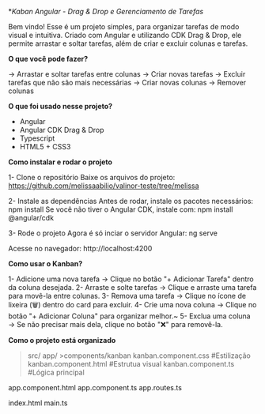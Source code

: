**Kaban Angular - Drag & Drop e Gerenciamento de Tarefas*

Bem vindo! Esse é um projeto simples, para organizar tarefas de modo visual e intuitiva.
Criado com Angular e utilizando CDK Drag & Drop, ele permite arrastar e soltar tarefas, além
de criar e excluir colunas e tarefas. 

**O que você pode fazer?**

-> Arrastar e soltar tarefas entre colunas
-> Criar novas tarefas
-> Excluir tarefas que não são mais necessárias
-> Criar novas colunas
-> Remover colunas

**O que foi usado nesse projeto?**

* Angular
* Angular CDK Drag & Drop
* Typescript
* HTML5 + CSS3

**Como instalar e rodar o projeto**

1- Clone o repositório
   Baixe os arquivos do projeto:
   https://github.com/melissaabilio/valinor-teste/tree/melissa

2- Instale as dependências
   Antes de rodar, instale os pacotes necessários:
   npm install
   Se você não tiver o Angular CDK, instale com:
   npm install @angular/cdk

3- Rode o projeto
   Agora é só inciar o servidor Angular:
   ng serve

Acesse no navegador:
http://localhost:4200

**Como usar o Kanban?**

1- Adicione uma nova tarefa -> Clique no botão "+ Adicionar Tarefa" dentro da coluna desejada.
2- Arraste e solte tarefas -> Clique e arraste uma tarefa para movê-la entre colunas.
3- Remova uma tarefa -> Clique no ícone de lixeira (🗑️) dentro do card para excluir.
4- Crie uma nova coluna -> Clique no botão "+ Adicionar Coluna" para organizar melhor.~
5- Exclua uma coluna → Se não precisar mais dela, clique no botão "❌" para removê-la.

**Como o projeto está organizado**

>src/
  >app/
    >components/kanban
       kanban.component.css             #Estilização
       kanban.component.html            #Estrutua visual
       kanban.component.ts              #Lógica principal
    
   app.component.html
   app.component.ts
   app.routes.ts

 index.html
 main.ts

